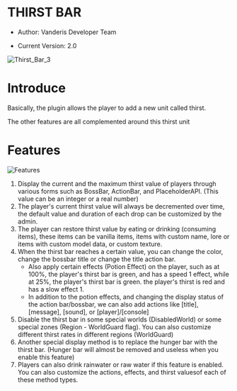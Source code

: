 # THIRST BAR
- Author: Vanderis Developer Team

- Current Version: 2.0

![Thirst_Bar_3](https://github.com/Vanderis-Team/ThirstBar/assets/135495959/09962c6c-0845-4f55-bb13-78c458050c2e)
# Introduce
Basically, the plugin allows the player to add a new unit called thirst.

The other features are all complemented around this thirst unit

# Features
![Features](https://github.com/Vanderis-Team/ThirstBar/assets/135495959/d5cc823c-c751-4093-88d1-f4cab36ac135)
1. Display the current and the maximum thirst value of players through various forms such as BossBar, ActionBar, and PlaceholderAPI. (This value can be an integer or a real number)
2. The player's current thirst value will always be decremented over time, the default value and duration of each drop can be customized by the admin.
3. The player can restore thirst value by eating or drinking (consuming items), these items can be vanilla items, items with custom name, lore or items with custom model data, or custom texture.
4. When the thirst bar reaches a certain value, you can change the color, change the bossbar title or change the title action bar. 
    - Also apply certain effects (Potion Effect) on the player, such as at 100%, the player's thirst bar is green, and has a speed 1 effect, while at 25%, the player's thirst bar is green. the player's thirst is red and has a slow effect 1. 
    - In addition to the potion effects, and changing the display status of the action bar/bossbar, we can also add actions like [title], [message], [sound], or [player]/[console]
5. Disable the thirst bar in some special worlds (DisabledWorld) or some special zones (Region - WorldGuard flag). You can also customize different thirst rates in different regions (WorldGuard)
6. Another special display method is to replace the hunger bar with the thirst bar. (Hunger bar will almost be removed and useless when you enable this feature)
7. Players can also drink rainwater or raw water if this feature is enabled. You can also customize the actions, effects, and thirst values ​​of each of these method types.
